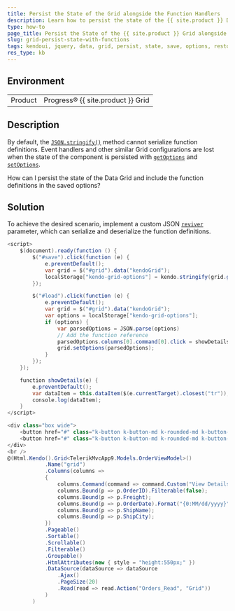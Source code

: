 ```yaml
---
title: Persist the State of the Grid alongside the Function Handlers
description: Learn how to persist the state of the {{ site.product }} Data Grid and include the function definitions in the saved options.
type: how-to
page_title: Persist the State of the {{ site.product }} Grid alongside the Function Handlers - {{ site.product }} Data Grid
slug: grid-persist-state-with-functions
tags: kendoui, jquery, data, grid, persist, state, save, options, restore, function, functions, handler, handlers
res_type: kb
---
```


## Environment

<table>
 <tr>
  <td>Product</td>
  <td>Progress® {{ site.product }} Grid</td> 
 </tr>
</table>


## Description

By default, the [`JSON.stringify()`](https://developer.mozilla.org/en-US/docs/Web/JavaScript/Reference/Global_Objects/JSON/stringify) method cannot serialize function definitions. Event handlers and other similar Grid configurations are lost when the state of the component is persisted with [`getOptions`](/api/javascript/ui/grid/methods/getoptions) and [`setOptions`](/api/javascript/ui/grid/methods/setoptions).

How can I persist the state of the Data Grid and include the function definitions in the saved options?

## Solution

To achieve the desired scenario, implement a custom JSON [`reviver`](https://developer.mozilla.org/en-US/docs/Web/JavaScript/Reference/Global_Objects/JSON/parse#using_the_reviver_parameter) parameter, which can serialize and deserialize the function definitions.

````C#
<script>
    $(document).ready(function () {
        $("#save").click(function (e) {
            e.preventDefault();
            var grid = $("#grid").data("kendoGrid");
            localStorage["kendo-grid-options"] = kendo.stringify(grid.getOptions());
        });

        $("#load").click(function (e) {
            e.preventDefault();
            var grid = $("#grid").data("kendoGrid");
            var options = localStorage["kendo-grid-options"];
            if (options) {
                var parsedOptions = JSON.parse(options)
                // Add the function reference
                parsedOptions.columns[0].command[0].click = showDetails;
                grid.setOptions(parsedOptions);
            }
        });
    });

    function showDetails(e) {
        e.preventDefault();
        var dataItem = this.dataItem($(e.currentTarget).closest("tr"));
        console.log(dataItem);
    }
</script>

<div class="box wide">
    <button href="#" class="k-button k-button-md k-rounded-md k-button-solid k-button-solid-primary" id="save">Save State</button>
    <button href="#" class="k-button k-button-md k-rounded-md k-button-solid k-button-solid-primary" id="load">Load State</button>
</div>
<br />
@(Html.Kendo().Grid<TelerikMvcApp9.Models.OrderViewModel>()
            .Name("grid")
            .Columns(columns =>
            {
                columns.Command(command => command.Custom("View Details").Click("showDetails")).Width(180);
                columns.Bound(p => p.OrderID).Filterable(false);
                columns.Bound(p => p.Freight);
                columns.Bound(p => p.OrderDate).Format("{0:MM/dd/yyyy}");
                columns.Bound(p => p.ShipName);
                columns.Bound(p => p.ShipCity);
            })
            .Pageable()
            .Sortable()
            .Scrollable()
            .Filterable()
            .Groupable()
            .HtmlAttributes(new { style = "height:550px;" })
            .DataSource(dataSource => dataSource
                .Ajax()
                .PageSize(20)
                .Read(read => read.Action("Orders_Read", "Grid"))
            )
        )

````
